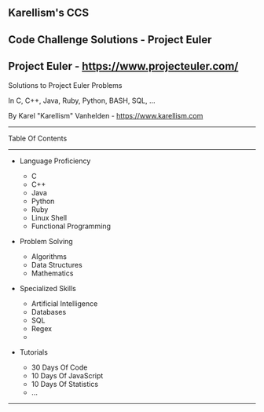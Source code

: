 ## Karellism's CCS
## Code Challenge Solutions - Project Euler
## Project Euler - https://www.projecteuler.com/

Solutions to Project Euler Problems

In C, C++, Java, Ruby, Python, BASH, SQL, ...

By Karel "Karellism" Vanhelden - https://www.karellism.com

---

Table Of Contents

---

* Language Proficiency
  
  * C
  * C++
  * Java
  * Python
  * Ruby
  * Linux Shell
  * Functional Programming

* Problem Solving
  
  * Algorithms
  * Data Structures
  * Mathematics

* Specialized Skills
  
  * Artificial Intelligence
  * Databases
  * SQL
  * Regex
  * 

* Tutorials
  
  * 30 Days Of Code
  * 10 Days Of JavaScript 
  * 10 Days Of Statistics
  * ...

---

